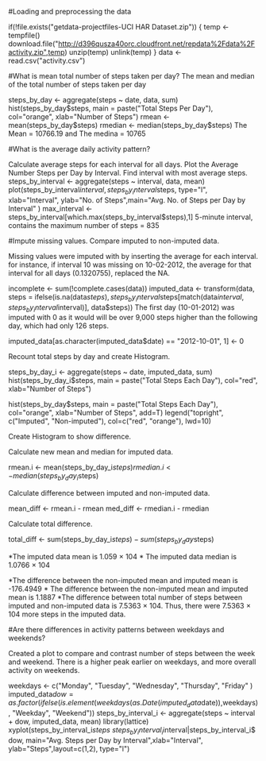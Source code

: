 #Loading and preprocessing the data

if(!file.exists("getdata-projectfiles-UCI HAR Dataset.zip")) {
  temp <- tempfile()
  download.file("http://d396qusza40orc.cloudfront.net/repdata%2Fdata%2Factivity.zip",temp)
  unzip(temp)
  unlink(temp)
}
data <- read.csv("activity.csv")

#What is mean total number of steps taken per day? The mean and median of the total number of steps taken per day

steps_by_day <- aggregate(steps ~ date, data, sum)
hist(steps_by_day$steps, main = paste("Total Steps Per Day"), col="orange", xlab="Number of Steps")
rmean <- mean(steps_by_day$steps)
rmedian <- median(steps_by_day$steps)
The Mean = 10766.19 and The medina = 10765

#What is the average daily activity pattern?

Calculate average steps for each interval for all days.
Plot the Average Number Steps per Day by Interval.
Find interval with most average steps.
steps_by_interval <- aggregate(steps ~ interval, data, mean)
plot(steps_by_interval$interval,steps_by_interval$steps, type="l", xlab="Interval", ylab="No. of Steps",main="Avg. No. of Steps per Day by Interval" )
max_interval <- steps_by_interval[which.max(steps_by_interval$steps),1]
5-minute interval, contains the maximum number of steps = 835

#Impute missing values. Compare imputed to non-imputed data.

Missing values were imputed with by inserting the average for each interval. for instance, if interval 10 was missing on 10-02-2012, the average for that interval for all days (0.1320755), replaced the NA.

incomplete <- sum(!complete.cases(data))
imputed_data <- transform(data, steps = ifelse(is.na(data$steps), steps_by_interval$steps[match(data$interval, steps_by_interval$interval)], data$steps))
The first day (10-01-2012) was imputed with 0 as it would will be over 9,000 steps higher than the following day, which had only 126 steps.

imputed_data[as.character(imputed_data$date) == "2012-10-01", 1] <- 0

Recount total steps by day and create Histogram.

steps_by_day_i <- aggregate(steps ~ date, imputed_data, sum)
hist(steps_by_day_i$steps, main = paste("Total Steps Each Day"), col="red", xlab="Number of Steps")

hist(steps_by_day$steps, main = paste("Total Steps Each Day"), col="orange", xlab="Number of Steps", add=T)
legend("topright", c("Imputed", "Non-imputed"), col=c("red", "orange"), lwd=10)

Create Histogram to show difference.

Calculate new mean and median for imputed data.

rmean.i <- mean(steps_by_day_i$steps)
rmedian.i <- median(steps_by_day_i$steps)

Calculate difference between imputed and non-imputed data.

mean_diff <- rmean.i - rmean
med_diff <- rmedian.i - rmedian

Calculate total difference.

total_diff <- sum(steps_by_day_i$steps) - sum(steps_by_day$steps)

*The imputed data mean is 1.059 × 104 *
The imputed data median is 1.0766 × 104 

*The difference between the non-imputed mean and imputed mean is -176.4949 *
The difference between the non-imputed mean and imputed mean is 1.1887 *The difference between total number of steps between imputed and non-imputed data is 7.5363 × 104. Thus, there were 7.5363 × 104 more steps in the imputed data. 

#Are there differences in activity patterns between weekdays and weekends?

Created a plot to compare and contrast number of steps between the week and weekend. There is a higher peak earlier on weekdays, and more overall activity on weekends.

weekdays <- c("Monday", "Tuesday", "Wednesday", "Thursday", "Friday" )
imputed_data$dow = as.factor(ifelse(is.element(weekdays(as.Date(imputed_data$date)),weekdays), "Weekday", "Weekend"))
steps_by_interval_i <- aggregate(steps ~ interval + dow, imputed_data, mean)
library(lattice)
xyplot(steps_by_interval_i$steps ~ steps_by_interval_i$interval|steps_by_interval_i$dow, main="Avg. Steps per Day by Interval",xlab="Interval", ylab="Steps",layout=c(1,2), type="l") 
